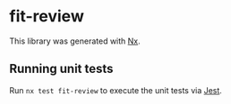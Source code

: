 # fit-review

This library was generated with [Nx](https://nx.dev).

## Running unit tests

Run `nx test fit-review` to execute the unit tests via [Jest](https://jestjs.io).
